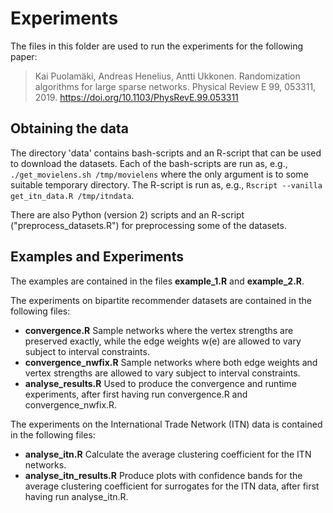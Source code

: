 Experiments
===========

The files in this folder are used to run the experiments for the following paper:

> Kai Puolamäki, Andreas Henelius, Antti Ukkonen. Randomization algorithms for large sparse networks.
> Physical Review E 99, 053311, 2019. <https://doi.org/10.1103/PhysRevE.99.053311>


Obtaining the data
-------------------

The directory 'data' contains bash-scripts and an R-script that can be used to download the datasets.
Each of the bash-scripts are run as, e.g., `./get_movielens.sh /tmp/movielens` where the only argument
is to some suitable temporary directory. The R-script is run as, e.g., `Rscript --vanilla get_itn_data.R /tmp/itndata`.

There are also Python (version 2) scripts and an R-script ("preprocess_datasets.R") for preprocessing
some of the datasets.


Examples and Experiments
-------------------------
The examples are contained in the files **example_1.R** and **example_2.R**.

The experiments on bipartite recommender datasets are contained in the following files:

- **convergence.R** Sample networks where the vertex strengths are preserved exactly, while the edge weights w(e) are allowed to vary subject to interval constraints.
- **convergence_nwfix.R** Sample networks where both edge weights and vertex strengths are allowed to vary subject to interval constraints.
- **analyse_results.R** Used to produce the convergence and runtime experiments, after first having run convergence.R and convergence_nwfix.R.

The experiments on the International Trade Network (ITN) data is contained in the following files:

- **analyse_itn.R** Calculate the average clustering coefficient for the ITN networks.
- **analyse_itn_results.R** Produce plots with confidence bands for the average clustering coefficient for surrogates for the ITN data, after first having run analyse_itn.R.

